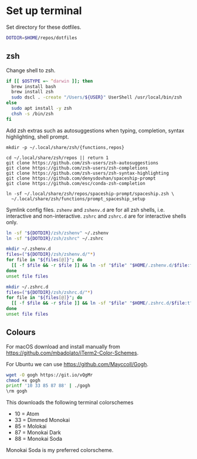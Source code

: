 Set up terminal
===============

Set directory for these dotfiles.

```bash
DOTDIR=$HOME/repos/dotfiles
```

zsh
---

Change shell to zsh.

```bash
if [[ $OSTYPE =~ ^darwin ]]; then
  brew install bash
  brew install zsh
  sudo dscl . -create "/Users/${USER}" UserShell /usr/local/bin/zsh
else
  sudo apt install -y zsh
  chsh -s /bin/zsh
fi
```

Add zsh extras such as autosuggestions when typing, completion, syntax
highlighting, shell prompt.

```
mkdir -p ~/.local/share/zsh/{functions,repos}

cd ~/.local/share/zsh/repos || return 1
git clone https://github.com/zsh-users/zsh-autosuggestions
git clone https://github.com/zsh-users/zsh-completions
git clone https://github.com/zsh-users/zsh-syntax-highlighting
git clone https://github.com/denysdovhan/spaceship-prompt
git clone https://github.com/esc/conda-zsh-completion

ln -sf ~/.local/share/zsh/repos/spaceship-prompt/spaceship.zsh \
  ~/.local/share/zsh/functions/prompt_spaceship_setup
```

Symlink config files. `zshenv` and `zshenv.d` are for all zsh shells, i.e. interactive and non-interactive. `zshrc` and `zshrc.d` are for interactive shells only.

```bash
ln -sf "${DOTDIR}/zsh/zshenv" ~/.zshenv
ln -sf "${DOTDIR}/zsh/zshrc" ~/.zshrc

mkdir ~/.zshenv.d
files=("${DOTDIR}/zsh/zshenv.d/"*)
for file in "${files[@]}"; do
  [[ -f $file && -r $file ]] && ln -sf "$file" "$HOME/.zshenv.d/$file:t"
done
unset file files

mkdir ~/.zshrc.d
files=("${DOTDIR}/zsh/zshrc.d/"*)
for file in "${files[@]}"; do
  [[ -f $file && -r $file ]] && ln -sf "$file" "$HOME/.zshrc.d/$file:t"
done
unset file files
```

Colours
-------

For macOS download and install manually from https://github.com/mbadolato/iTerm2-Color-Schemes.

For Ubuntu we can use https://github.com/Mayccoll/Gogh.
```bash
wget -O gogh https://git.io/vQgMr
chmod +x gogh
printf '10 33 85 87 88' | ./gogh
\rm gogh
```

This downloads the following terminal colorschemes

- 10 = Atom
- 33 = Dimmed Monokai
- 85 = Molokai
- 87 = Monokai Dark
- 88 = Monokai Soda

Monokai Soda is my preferred colorscheme.
